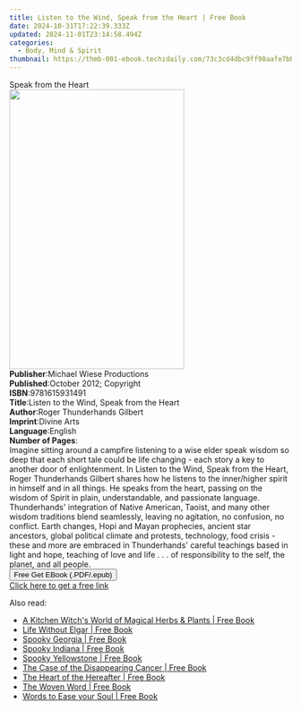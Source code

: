 ```yaml
---
title: Listen to the Wind, Speak from the Heart | Free Book
date: 2024-10-31T17:22:39.333Z
updated: 2024-11-01T23:14:58.494Z
categories:
  - Body, Mind & Spirit
thumbnail: https://thmb-001-ebook.techidaily.com/73c3cd4dbc9ff98aafe7bbf04227941414b01e3c18dff719542f7e4aae949f2f.jpg
---
```

<main id="book-container">
  <div class="flex flex-col">
    <div class="book-brief flex-1 py-6 px-4 sm:p-6 md:py-10 md:px-8">
      <!-- brief-->
      <div class="book-brief-main">Speak from the Heart</div>
    </div>
    <div
      class="book-meta-info flex-1 grid gap-4 col-start-1 col-end-3 row-start-1 sm:mb-6 sm:grid-cols-4 lg:gap-6 lg:col-start-2 lg:row-end-6 lg:row-span-6 lg:mb-0"
    >
      <div
        class="book-meta-info-left place-content-center mt-4 p-4 text-sm leading-6 col-start-2 col-span-2 dark:text-slate-400"
      >
        <img
          class="w-full h-500 object-cover rounded-lg sm:h-255 sm:col-span-2 lg:col-span-full"
          src="https://img-001-ebook.techidaily.com/aaaf687d4faa6e2848a1fe676f89269c4ef4993e985f991a8528074aca189bfd.jpg"
          alt=""
          width="312"
          height="500"
        />
      </div>
      <div
        class="book-meta-info-right mt-2 col-start-1 row-start-2 col-span-3 self-center"
      >
        <!-- meta data  -->
        <div class="flex flex-col px-4 md:px-8">
          <div class="flex-1">
            <strong>Publisher</strong>:<span class="px-2"
              >Michael Wiese Productions</span
            >
          </div>
          <div class="flex-1">
            <strong>Published</strong>:<span class="px-2"
              >October 2012; Copyright</span
            >
          </div>
          <div class="flex-1">
            <strong>ISBN</strong>:<span class="px-2">9781615931491</span>
          </div>
          <div class="flex-1">
            <strong>Title</strong>:<span class="px-2"
              >Listen to the Wind, Speak from the Heart</span
            >
          </div>
          <div class="flex-1">
            <strong>Author</strong>:<span class="px-2"
              >Roger Thunderhands Gilbert</span
            >
          </div>
          <div class="flex-1">
            <strong>Imprint</strong>:<span class="px-2">Divine Arts</span>
          </div>
          <div class="flex-1">
            <strong>Language</strong>:<span class="px-2">English</span>
          </div>
          <div class="flex-1">
            <strong>Number of Pages</strong>:<span class="px-2"></span>
          </div>
        </div>
      </div>
    </div>
    <div class="book-description flex-1 py-6 px-4 sm:p-6 md:py-10 md:px-8">
      <div class="book-description-main">
        <div accordion-content="" id="description">
          Imagine sitting around a campfire listening to a wise elder speak
          wisdom so deep that each short tale could be life changing - each
          story a key to another door of enlightenment. In Listen to the Wind,
          Speak from the Heart, Roger Thunderhands Gilbert shares how he listens
          to the inner/higher spirit in himself and in all things. He speaks
          from the heart, passing on the wisdom of Spirit in plain,
          understandable, and passionate language. Thunderhands' integration of
          Native American, Taoist, and many other wisdom traditions blend
          seamlessly, leaving no agitation, no confusion, no conflict. Earth
          changes, Hopi and Mayan prophecies, ancient star ancestors, global
          political climate and protests, technology, food crisis - these and
          more are embraced in Thunderhands' careful teachings based in light
          and hope, teaching of love and life . . . of responsibility to the
          self, the planet, and all people.
        </div>
      </div>
    </div>
    <div class="book-excerpts flex-1 py-6 px-4 sm:p-6 md:py-10 md:px-8"></div>
    <div
      class="book-about-author flex-1 py-6 px-4 sm:p-6 md:py-10 md:px-8"
    ></div>
    <div class="book-free-get flex-1 py-6 px-4 sm:p-6 md:py-10 md:px-8">
      <button
        id="btn-free-get"
        class="bg-blue-500 hover:bg-blue-700 text-white font-bold py-2 px-4 rounded"
      >
        Free Get EBook (.PDF/.epub)
      </button>
      <div id="countdown-display" class="px-2 text-lg mt-2"></div>
      <a
        id="free-link"
        class="hidden bg-blue-500 hover:bg-blue-700 text-white font-bold py-2 px-4 rounded"
        href="https://www.ebooks.com/en-us/book/96464934/listen-to-the-wind-speak-from-the-heart/roger-thunderhands-gilbert/"
        target="_blank"
        >Click here to get a free link</a
      >
    </div>
    <script>
      let countdownTime = 0;
      let countdownInterval = null;
      document
        .getElementById('btn-free-get')
        .addEventListener('click', startCountdown);
      function startCountdown() {
        countdownTime = new Date().getTime() + 60000 * 3;
        countdownInterval = setInterval(updateCountdown, 1000);
        document.getElementById('btn-free-get').disabled = true;
        document
          .getElementById('btn-free-get')
          .classList.add('bg-gray-500', 'cursor-not-allowed');
      }
      function updateCountdown() {
        let currentTime = new Date().getTime();
        let timeLeft = countdownTime - currentTime;
        let secondsLeft = Math.floor(timeLeft / 1000);
        document.getElementById('countdown-display').innerHTML =
          `Remaining time: ${secondsLeft} seconds.`;
        if (secondsLeft <= 0) {
          clearInterval(countdownInterval);
          document.getElementById('btn-free-get').classList.add('hidden');
          document.getElementById('free-link').classList.remove('hidden');
          document.getElementById('countdown-display').innerHTML = '';
        }
      }
    </script>
  </div>
</main>

<ins class="adsbygoogle"
      style="display:block"
      data-ad-client="ca-pub-7571918770474297"
      data-ad-slot="8358498916"
      data-ad-format="auto"
      data-full-width-responsive="true"></ins>
    

<span class="atpl-alsoreadstyle">Also read:</span>
<div><ul>
<li><a href="https://novels-ebooks.techidaily.com/1791392-9781782796206-a-kitchen-witchs-world-of-magical-herbs-plants/"><u>A Kitchen Witch's World of Magical Herbs & Plants | Free Book</u></a></li>
<li><a href="https://novels-ebooks.techidaily.com/1791396-9781782795254-life-without-elgar/"><u>Life Without Elgar | Free Book</u></a></li>
<li><a href="https://novels-ebooks.techidaily.com/1790247-9780762789573-spooky-georgia/"><u>Spooky Georgia | Free Book</u></a></li>
<li><a href="https://novels-ebooks.techidaily.com/1790248-9780762789597-spooky-indiana/"><u>Spooky Indiana | Free Book</u></a></li>
<li><a href="https://novels-ebooks.techidaily.com/1790265-9781493001804-spooky-yellowstone/"><u>Spooky Yellowstone | Free Book</u></a></li>
<li><a href="https://novels-ebooks.techidaily.com/1791401-9781782796138-the-case-of-the-disappearing-cancer/"><u>The Case of the Disappearing Cancer | Free Book</u></a></li>
<li><a href="https://novels-ebooks.techidaily.com/1791402-9781782795278-the-heart-of-the-hereafter/"><u>The Heart of the Hereafter | Free Book</u></a></li>
<li><a href="https://novels-ebooks.techidaily.com/1791407-9781782795414-the-woven-word/"><u>The Woven Word | Free Book</u></a></li>
<li><a href="https://novels-ebooks.techidaily.com/1790778-9781907203978-words-to-ease-your-soul/"><u>Words to Ease your Soul | Free Book</u></a></li>
</ul></div>

